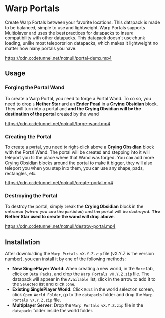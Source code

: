 # Warp Portals

Create Warp Portals between your favorite locations. This datapack is made to be balanced, simple to use and lightweight.
Warp Portals supports Multiplayer and uses the best practices for datapacks to insure compatibility with other datapacks.
This datapack doesn't use chunk loading, unlike most teleportation datapacks, which makes it lightweight no matter how many portals you have.

https://cdn.codetunnel.net/notnull/portal-demo.mp4

## Usage

### Forging the Portal Wand

To create a Warp Portal, you need to forge a Portal Wand. To do so, you need to drop a **Nether Star** and an **Ender Pearl** in a **Crying Obsidian** block. They will turn into a portal and **and the Crying Obsidian will be the destination of the portal** created by the wand.


https://cdn.codetunnel.net/notnull/forge-wand.mp4

### Creating the Portal

To create a portal, you need to right-click above a **Crying Obsidian** block with the Portal Wand. The portal will be created and stepping into it will teleport you to the place where that Wand was forged. You can add more Crying Obsidian blocks around the portal to make it bigger, they will also teleport you when you step into them, you can use any shape, pads, rectangles, etc.

https://cdn.codetunnel.net/notnull/create-portal.mp4

### Destroying the Portal

To destroy the portal, simply break the **Crying Obsidian** block in the entrance (where you see the particles) and the portal will be destroyed. **The Nether Star used to create the wand will drop above**.

https://cdn.codetunnel.net/notnull/destroy-portal.mp4

## Installation

After downloading the `Warp Portals vX.Y.Z.zip` file (vX.Y.Z is the version number), you can install it by one of the following methods:
- **New SinglePlayer World**: When creating a new world, in the `More` tab, click on `Data Packs`, and drop the `Warp Portals vX.Y.Z.zip` file. The datapack will appear in the `Available` list, click in the arrow to add it to the `Selected` list and click `Done`.
- **Existing SinglePlayer World**: Click `Edit` in the world selection screen, click `Open World Folder`, go to the `datapacks` folder and drop the `Warp Portals vX.Y.Z.zip` file.
- **Multiplayer Server**: Drop the `Warp Portals vX.Y.Z.zip` file in the `datapacks` folder inside the world folder.
